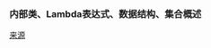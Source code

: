 ### 内部类、Lambda表达式、数据结构、集合概述
[来源](https://blog.csdn.net/Bb15070047748/article/details/119348196?spm=1001.2014.3001.5501)